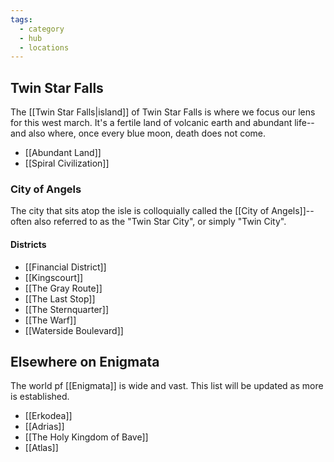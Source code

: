 ```yaml
---
tags:
  - category
  - hub
  - locations
---
```

## Twin Star Falls
The [[Twin Star Falls|island]] of Twin Star Falls is where we focus our lens for this west march. It's a fertile land of volcanic earth and abundant life-- and also where, once every blue moon, death does not come.
* [[Abundant Land]]
* [[Spiral Civilization]]
### City of Angels
The city that sits atop the isle is colloquially called the [[City of Angels]]-- often also referred to as the "Twin Star City", or simply "Twin City".
#### Districts
* [[Financial District]]
* [[Kingscourt]]
* [[The Gray Route]]
* [[The Last Stop]]
* [[The Sternquarter]]
* [[The Warf]]
* [[Waterside Boulevard]]

## Elsewhere on Enigmata
The world pf [[Enigmata]] is wide and vast. This list will be updated as more is established.
* [[Erkodea]]
* [[Adrias]]
* [[The Holy Kingdom of Bave]]
* [[Atlas]]
